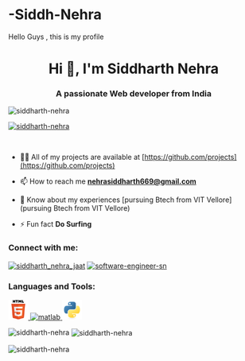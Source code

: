 # -Siddh-Nehra
Hello Guys , this is my profile
<h1 align="center">Hi 👋, I'm Siddharth Nehra</h1>
<h3 align="center">A passionate Web developer from India</h3>

<p align="left"> <img src="https://komarev.com/ghpvc/?username=siddharth-nehra&label=Profile%20views&color=0e75b6&style=flat" alt="siddharth-nehra" /> </p>

<p align="left"> <a href="https://github.com/ryo-ma/github-profile-trophy"><img src="https://github-profile-trophy.vercel.app/?username=siddharth-nehra" alt="siddharth-nehra" /></a> </p>

<p align="left"> <a href="https://twitter.com/" target="blank"><img src="https://img.shields.io/twitter/follow/?logo=twitter&style=for-the-badge" alt="" /></a> </p>

- 👨‍💻 All of my projects are available at [https://github.com/projects](https://github.com/projects)

- 📫 How to reach me **nehrasiddharth669@gmail.com**

- 📄 Know about my experiences [pursuing Btech from VIT Vellore](pursuing Btech from VIT Vellore)

- ⚡ Fun fact **Do Surfing**

<h3 align="left">Connect with me:</h3>
<p align="left">
<a href="https://instagram.com/siddharth_nehra_jaat" target="blank"><img align="center" src="https://raw.githubusercontent.com/rahuldkjain/github-profile-readme-generator/master/src/images/icons/Social/instagram.svg" alt="siddharth_nehra_jaat" height="30" width="40" /></a>
<a href="https://www.youtube.com/c/software-engineer-sn" target="blank"><img align="center" src="https://raw.githubusercontent.com/rahuldkjain/github-profile-readme-generator/master/src/images/icons/Social/youtube.svg" alt="software-engineer-sn" height="30" width="40" /></a>
</p>

<h3 align="left">Languages and Tools:</h3>
<p align="left"> <a href="https://www.w3.org/html/" target="_blank" rel="noreferrer"> <img src="https://raw.githubusercontent.com/devicons/devicon/master/icons/html5/html5-original-wordmark.svg" alt="html5" width="40" height="40"/> </a> <a href="https://www.mathworks.com/" target="_blank" rel="noreferrer"> <img src="https://upload.wikimedia.org/wikipedia/commons/2/21/Matlab_Logo.png" alt="matlab" width="40" height="40"/> </a> <a href="https://www.python.org" target="_blank" rel="noreferrer"> <img src="https://raw.githubusercontent.com/devicons/devicon/master/icons/python/python-original.svg" alt="python" width="40" height="40"/> </a> </p>

<p><img align="left" src="https://github-readme-stats.vercel.app/api/top-langs?username=siddharth-nehra&show_icons=true&locale=en&layout=compact" alt="siddharth-nehra" /></p>

<p>&nbsp;<img align="center" src="https://github-readme-stats.vercel.app/api?username=siddharth-nehra&show_icons=true&locale=en" alt="siddharth-nehra" /></p>

<p><img align="center" src="https://github-readme-streak-stats.herokuapp.com/?user=siddharth-nehra&" alt="siddharth-nehra" /></p>
